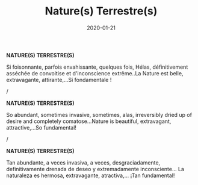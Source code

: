 ﻿---
layout: "gallery.njk"
date: "2020-01-21"
title: "Nature(s) Terrestre(s)"
description: ""
cover : ""
image_scaling: "125" #en pixel, la taille verticale minimum des images presentes dans la gallery
products:
#   les images produits son dans le dossier "products"
#   - image: nom_de_l_image.jpg
#     link: https://www.pcagallery.com/example
---
**NATURE(S) TERRESTRE(S)**

Si foisonnante, parfois envahissante, quelques fois, Hélas, définitivement asséchée de convoitise et d'inconscience extrême..La Nature est belle, extravagante, attirante,...Si fondamentale !

/

**NATURE(S) TERRESTRE(S)**

So abundant, sometimes invasive, sometimes, alas, irreversibly dried up of desire and completely comatose...Nature is beautiful, extravagant, attractive,...So fundamental!

/

**NATURE(S) TERRESTRE(S)**

Tan abundante, a veces invasiva, a veces, desgraciadamente, definitivamente drenada de deseo y extremadamente inconsciente... La naturaleza es hermosa, extravagante, atractiva,... ¡Tan fundamental!